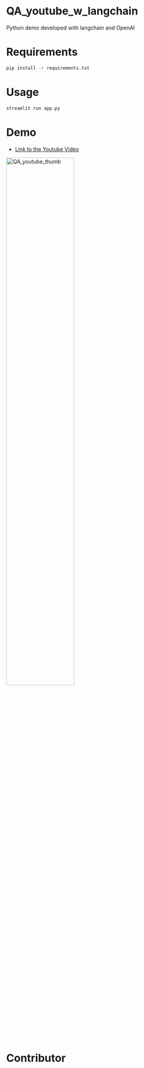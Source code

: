 # QA_youtube_w_langchain
Python demo developed with langchain and OpenAI

# Requirements
```bash
pip install -r requirements.txt
```

# Usage
```bash
streamlit run app.py
```

# Demo
- [Link to the Youtube Video](https://youtu.be/JBSEsOvodLA)

[<img width="60%" alt="QA_youtube_thumb" src="https://github.com/jskim0406/QA_youtube_w_langchain/assets/63832233/01d5bc5d-96db-4b82-a003-6cdb4cd8d8f2">](https://youtu.be/JBSEsOvodLA)


# Contributor
